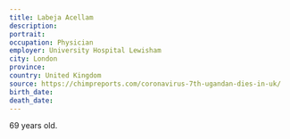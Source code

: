 ```yaml
---
title: Labeja Acellam
description: 
portrait: 
occupation: Physician
employer: University Hospital Lewisham
city: London
province: 
country: United Kingdom
source: https://chimpreports.com/coronavirus-7th-ugandan-dies-in-uk/
birth_date: 
death_date: 
---
```


69 years old.